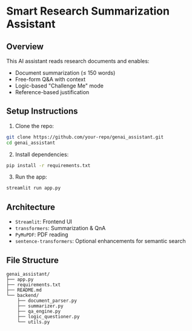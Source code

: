 # Smart Research Summarization Assistant

## Overview
This AI assistant reads research documents and enables:
- Document summarization (≤ 150 words)
- Free-form Q&A with context
- Logic-based "Challenge Me" mode
- Reference-based justification

## Setup Instructions

1. Clone the repo:
```bash
git clone https://github.com/your-repo/genai_assistant.git
cd genai_assistant
```

2. Install dependencies:
```bash
pip install -r requirements.txt
```

3. Run the app:
```bash
streamlit run app.py
```

## Architecture
- `Streamlit`: Frontend UI
- `transformers`: Summarization & QnA
- `PyMuPDF`: PDF reading
- `sentence-transformers`: Optional enhancements for semantic search

## File Structure
```
genai_assistant/
├── app.py
├── requirements.txt
├── README.md
└── backend/
    ├── document_parser.py
    ├── summarizer.py
    ├── qa_engine.py
    ├── logic_questioner.py
    └── utils.py
```
